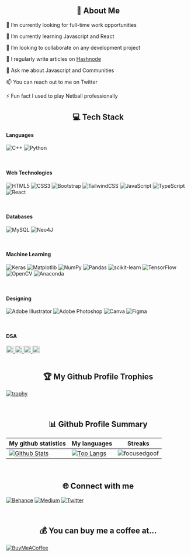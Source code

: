 <h2 align="center">💫 About Me</h2>






🔭 I’m currently looking for full-time work opportunities

🌱 I’m currently learning Javascript and React

👯 I’m looking to collaborate on any development project

📝 I regularly write articles on <a href="https://hashnode.com/@focusedgoof">Hashnode</a>

💬 Ask me about Javascript and Communities

📫 You can reach out to me on Twitter

⚡ Fun fact I used to play Netball professionally
<br>

<!-- Technologies-->
<h2 align="center">💻 Tech Stack</h2>
<h4>Languages</h4>

![C++](https://img.shields.io/badge/c++-%2300599C.svg?style=flat&logo=c%2B%2B&logoColor=white) 
![Python](https://img.shields.io/badge/python-3670A0?style=flat&logo=python&logoColor=ffdd54) 

<br>
<h4>Web Technologies</h4>

![HTML5](https://img.shields.io/badge/html5-%23E34F26.svg?style=flat&logo=html5&logoColor=white) 
![CSS3](https://img.shields.io/badge/css3-%231572B6.svg?style=flat&logo=css3&logoColor=white) 
![Bootstrap](https://img.shields.io/badge/bootstrap-%238511FA.svg?style=flat&logo=bootstrap&logoColor=white) 
![TailwindCSS](https://img.shields.io/badge/tailwindcss-%2338B2AC.svg?style=flat&logo=tailwind-css&logoColor=white)
![JavaScript](https://img.shields.io/badge/javascript-%23323330.svg?style=flat&logo=javascript&logoColor=%23F7DF1E) 
![TypeScript](https://img.shields.io/badge/typescript-%23007ACC.svg?style=flat&logo=typescript&logoColor=white) 
![React](https://img.shields.io/badge/react-%2320232a.svg?style=flat&logo=react&logoColor=%2361DAFB)

<br>
<h4>Databases</h4>

![MySQL](https://img.shields.io/badge/mysql-%2300000f.svg?style=flat&logo=mysql&logoColor=white) 
![Neo4J](https://img.shields.io/badge/Neo4j-008CC1?style=flat&logo=neo4j&logoColor=white)

<br>
<h4>Machine Learning</h4>

![Keras](https://img.shields.io/badge/Keras-%23D00000.svg?style=flat&logo=Keras&logoColor=white) 
![Matplotlib](https://img.shields.io/badge/Matplotlib-%23ffffff.svg?style=flat&logo=Matplotlib&logoColor=black) 
![NumPy](https://img.shields.io/badge/numpy-%23013243.svg?style=flat&logo=numpy&logoColor=white) 
![Pandas](https://img.shields.io/badge/pandas-%23150458.svg?style=flat&logo=pandas&logoColor=white) 
![scikit-learn](https://img.shields.io/badge/scikit--learn-%23F7931E.svg?style=flat&logo=scikit-learn&logoColor=white) 
![TensorFlow](https://img.shields.io/badge/TensorFlow-%23FF6F00.svg?style=flat&logo=TensorFlow&logoColor=white) 
![OpenCV](https://img.shields.io/badge/opencv-%23white.svg?style=flat&logo=opencv&logoColor=white)
![Anaconda](https://img.shields.io/badge/Anaconda-%2344A833.svg?style=flat&logo=anaconda&logoColor=white) 

<br>
<h4>Designing</h4>

![Adobe Illustrator](https://img.shields.io/badge/adobe%20illustrator-%23FF9A00.svg?style=flat&logo=adobe%20illustrator&logoColor=white) 
![Adobe Photoshop](https://img.shields.io/badge/adobe%20photoshop-%2331A8FF.svg?style=flat&logo=adobe%20photoshop&logoColor=white) 
![Canva](https://img.shields.io/badge/Canva-%2300C4CC.svg?style=flat&logo=Canva&logoColor=white) 
![Figma](https://img.shields.io/badge/figma-%23F24E1E.svg?style=flat&logo=figma&logoColor=white) 

<br>
<h4>DSA </h4>

<section>
  <a href="https://www.hackerrank.com/focusedgoof" target="_blank">
    <img src="https://upload.wikimedia.org/wikipedia/commons/thumb/4/40/HackerRank_Icon-1000px.png/600px-HackerRank_Icon-1000px.png" height="20" width="20">
  </a>
  <a href="https://leetcode.com/focusedgoof/" target="_blank">
    <img src="https://cdn.iconscout.com/icon/free/png-256/free-leetcode-3521542-2944960.png?f=webp&w=256" height="20" width="20">
  </a>
  <a href="https://www.codechef.com/users/focusedgoof" target="_blank">
    <img src="https://cdn.icon-icons.com/icons2/2530/PNG/512/codechef_button_icon_151902.png" height="20" width="20">
  </a>
  <a href="https://auth.geeksforgeeks.org/user/sakshine6hw1" target="_blank">
    <img src="https://media.geeksforgeeks.org/wp-content/cdn-uploads/20190710102234/download3.png" height="20" width="20">
  </a>
</section>

<br>

<!-- Trophies -->
<h2 align="center">🏆 My Github Profile Trophies</h2>
  
[![trophy](https://github-profile-trophy.vercel.app/?username=focusedgoof&theme=radical&margin-w=40&margin-h=40)](https://github.com/focusedgoof)

<br>


<!-- Statsistics -->
<p align="center">
  <h2 align="center">📊 Github Profile Summary</h2>

  |My github statistics|My languages|Streaks|
  |-|-|-|
  |[![ Github Stats](https://github-readme-stats.vercel.app/api?username=focusedgoof&show_icons=true&locale=en&theme=dark&hide_title=true)](https://github.com/focusedgoof)|[![Top Langs](https://github-readme-stats.vercel.app/api/top-langs?username=focusedgoof&show_icons=true&locale=en&theme=dark&layout=compact&hide_title=true)](https://github.com/focusedgoof)|![focusedgoof](https://github-readme-streak-stats.herokuapp.com/?user=focusedgoof&theme=dark)

</p>
<br>


<!-- Network-->
<h2 align="center">🌐 Connect with me</h2>
<p align="center">

  [![Behance](https://img.shields.io/badge/Behance-1769ff?logo=behance&logoColor=white)](https://behance.net/focusedgoof) 
  [![Medium](https://img.shields.io/badge/Medium-12100E?logo=medium&logoColor=white)](https://medium.com/@https://medium.com/@focusedgoof) 
  [![Twitter](https://img.shields.io/badge/Twitter-%231DA1F2.svg?logo=Twitter&logoColor=white)](https://twitter.com/https://twitter.com/joy_i2205) 

</p>
<br>
<h2 align="center">💰 You can buy me a coffee at...</h2>

  [![BuyMeACoffee](https://img.shields.io/badge/Buy%20Me%20a%20Coffee-ffdd00?style=for-the-badge&logo=buy-me-a-coffee&logoColor=black)](https://buymeacoffee.com/https://www.buymeacoffee.com/focusedgoof) 
